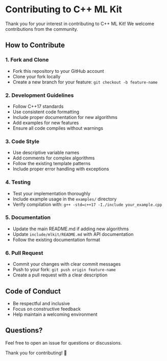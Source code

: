 # Contributing to C++ ML Kit

Thank you for your interest in contributing to C++ ML Kit! We welcome contributions from the community.

## How to Contribute

### 1. Fork and Clone
- Fork this repository to your GitHub account
- Clone your fork locally
- Create a new branch for your feature: `git checkout -b feature-name`

### 2. Development Guidelines
- Follow C++17 standards
- Use consistent code formatting
- Include proper documentation for new algorithms
- Add examples for new features
- Ensure all code compiles without warnings

### 3. Code Style
- Use descriptive variable names
- Add comments for complex algorithms
- Follow the existing template patterns
- Include proper error handling with exceptions

### 4. Testing
- Test your implementation thoroughly
- Include example usage in the `examples/` directory
- Verify compilation with: `g++ -std=c++17 -I./include your_example.cpp`

### 5. Documentation
- Update the main README.md if adding new algorithms
- Update `include/mlkit/README.md` with API documentation
- Follow the existing documentation format

### 6. Pull Request
- Commit your changes with clear commit messages
- Push to your fork: `git push origin feature-name`
- Create a pull request with a clear description

## Code of Conduct
- Be respectful and inclusive
- Focus on constructive feedback
- Help maintain a welcoming environment

## Questions?
Feel free to open an issue for questions or discussions.

Thank you for contributing! 🚀
